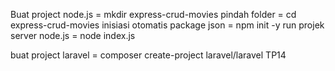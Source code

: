 Buat project node.js = mkdir express-crud-movies
pindah folder = cd express-crud-movies
inisiasi otomatis package json = npm init -y
run projek server node.js = node index.js

buat project laravel = composer create-project laravel/laravel TP14
